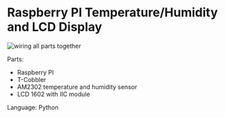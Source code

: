 Raspberry PI Temperature/Humidity and LCD Display
========================= 

![wiring all parts together](https://raw2.github.com/akonczak/RP-Temperature-Humidity/master/raspberryPI+t-cobbler+lcd+AM2302.png "wiring all parts together")

Parts:
* Raspberry PI
* T-Cobbler
* AM2302 temperature and humidity sensor
* LCD 1602 with IIC module

Language:
Python